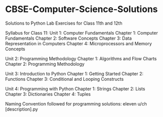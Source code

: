 # CBSE-Computer-Science-Solutions
Solutions to Python Lab Exercises for Class 11th and 12th

Syllabus for Class 11:
Unit 1: Computer Fundamentals
  Chapter 1: Computer Fundamentals
  Chapter 2: Software Concepts
  Chapter 3: Data Representation in Computers
  Chapter 4: Microprocessors and Memory Concepts

Unit 2: Programming Methodology
  Chapter 1: Algorithms and Flow Charts
  Chapter 2: Programming Methodology

Unit 3: Introduction to Python
  Chapter 1: Getting Started
  Chapter 2: Functions
  Chapter 3: Conditional and Looping Constructs

Unit 4: Programming with Python
  Chapter 1: Strings
  Chapter 2: Lists
  Chapter 3: Dictionaries
  Chapter 4: Tuples
  
Naming Convention followed for programming solutions:
eleven u/<unit number/>ch<chapter number> <le number> [description].py
